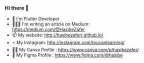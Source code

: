 ### Hi there 👋


- 🌱 I'm Flutter Developer
- 👩🏽‍💻 I'm writing an article on Medium: https://medium.com/@HasibeZafer
- 📫 My website: http://hasibezaferr.github.io/ 
- ⭐️ My Instagram: http://instagram.com/toucanlearning/
- 👩‍🎨 My Canva Profile : https://www.canva.com/p/hasibezafer/
- 🐠 My Figma Profile : https://www.figma.com/@hasibe
